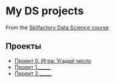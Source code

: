 # My DS projects
From the [Skilfactory Data Science course](https://skillfactory.ru/data_scientist/)
## Проекты
* [Проект 0. Игра: Угадай число](https://github.com/Maria-27A/game/tree/main/project_0)
* [Проект 1._____]()
* [Проект 2._____]()